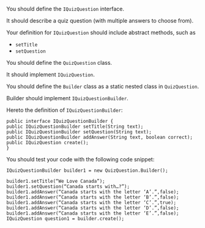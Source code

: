 You should define the ```IQuizQuestion``` interface. 

It should describe a quiz question (with multiple answers to choose from). 

Your definition for ```IQuizQuestion``` should include abstract methods, such as 
* ```setTitle```
* ```setQuestion```

You should define the ```QuizQuestion``` class. 

It should implement ```IQuizQuestion```.

You should define the ```Builder``` class as a static nested class in ```QuizQuestion```.

Builder should implement ```IQuizQuestionBuilder```. 

Hereto the definition of ```IQuizQuestionBuilder```:

```
public interface IQuizQuestionBuilder {
public IQuizQuestionBuilder setTitle(String text);
public IQuizQuestionBuilder setQuestion(String text);
public IQuizQuestionBuilder addAnswer(String text, boolean correct);
public IQuizQuestion create();
}
```

You should test your code with the following code snippet:
```
IQuizQuestionBuilder builder1 = new QuizQuestion.Builder();

builder1.setTitle(“We Love Canada”);
builder1.setQuestion(“Canada starts with…?”);
builder1.addAnswer(“Canada starts with the letter ‘A’.”,false);
builder1.addAnswer(“Canada starts with the letter ‘B’.”,false);
builder1.addAnswer(“Canada starts with the letter ‘C’.”,true);
builder1.addAnswer(“Canada starts with the letter ‘D’.”,false);
builder1.addAnswer(“Canada starts with the letter ‘E’.”,false);
IQuizQuestion question1 = builder.create();
```